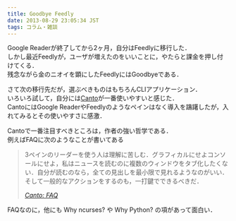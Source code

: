 ```yaml
---
title: Goodbye Feedly
date: 2013-08-29 23:05:34 JST
tags: コラム・雑談
---
```


Google Readerが終了してから2ヶ月，自分はFeedlyに移行した．  
しかし最近Feedlyが，ユーザが増えたのをいいことに，やたらと課金を押し付けてくる．  
残念ながら金のニオイを顕にしたFeedlyにはGoodbyeである．

さて次の移行先だが，選ぶべきものはもちろんCLIアプリケーション．  
いろいろ試して，自分には[Canto](http://codezen.org/canto/)が一番使いやすいと感じた．  
CantoにはGoogle ReaderやFeedlyのようなペインはなく導入を躊躇したが，入れてみるとその使いやすさに感激．

Cantoで一番注目すべきところは，作者の強い哲学である．  
例えばFAQに次のようなことが書いてある

> 3ペインのリーダーを使う人は理解に苦しむ．グラフィカルにせよコンソールにせよ，私はニュースを読むのに複数のウィンドウをタブ化したくない．自分が読むのなら，全ての見出しを最小限で見れるようなのがいい．そして一般的なアクションをするのも，一打鍵でできるべきだ．
> 
> <cite>[Canto: FAQ](http://codezen.org/canto/faq/)</cite>

FAQなのに，他にも Why ncurses? や Why Python? の項があって面白い．

